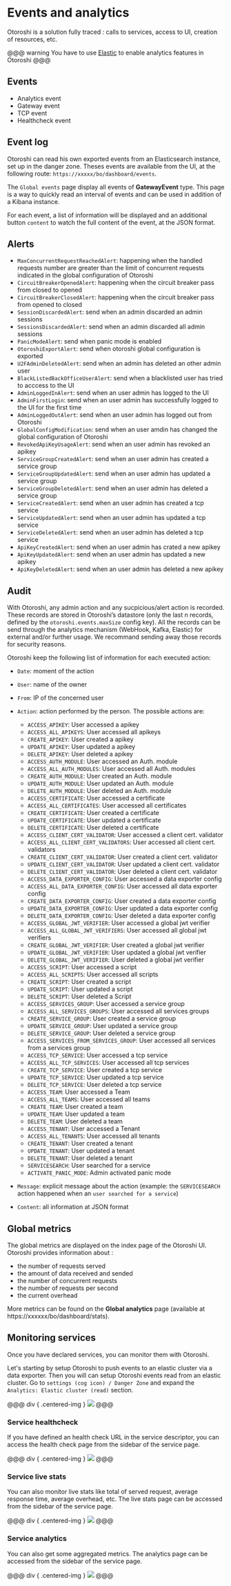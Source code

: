 # Events and analytics

Otoroshi is a solution fully traced : calls to services, access to UI, creation of resources, etc.

@@@ warning
You have to use [Elastic](https://www.elastic.co) to enable analytics features in Otoroshi
@@@

## Events

* Analytics event
* Gateway event
* TCP event
* Healthcheck event

## Event log

Otoroshi can read his own exported events from an Elasticsearch instance, set up in the danger zone. Theses events are available from the UI, at the following route: `https://xxxxx/bo/dashboard/events`.

The `Global events` page display all events of **GatewayEvent** type. This page is a way to quickly read an interval of events and can be used in addition of a Kibana instance.

For each event, a list of information will be displayed and an additional button `content` to watch the full content of the event, at the JSON format. 

## Alerts 

* `MaxConcurrentRequestReachedAlert`: happening when the handled requests number are greater than the limit of concurrent requests indicated in the global configuration of Otoroshi
* `CircuitBreakerOpenedAlert`: happening when the circuit breaker pass from closed to opened
* `CircuitBreakerClosedAlert`: happening when the circuit breaker pass from opened to closed
* `SessionDiscardedAlert`: send when an admin discarded an admin sessions
* `SessionsDiscardedAlert`: send when an admin discarded all admin sessions
* `PanicModeAlert`: send when panic mode is enabled
* `OtoroshiExportAlert`: send when otoroshi global configuration is exported
* `U2FAdminDeletedAlert`: send when an admin has deleted an other admin user
* `BlackListedBackOfficeUserAlert`: send when a blacklisted user has tried to acccess to the UI
* `AdminLoggedInAlert`: send when an user admin has logged to the UI
* `AdminFirstLogin`: send when an user admin has successfully logged to the UI for the first time
* `AdminLoggedOutAlert`: send when an user admin has logged out from Otoroshi
* `GlobalConfigModification`: send when an user amdin has changed the global configuration of Otoroshi
* `RevokedApiKeyUsageAlert`: send when an user admin has revoked an apikey
* `ServiceGroupCreatedAlert`: send when an user admin has created a service group
* `ServiceGroupUpdatedAlert`: send when an user admin has updated a service group
* `ServiceGroupDeletedAlert`: send when an user admin has deleted a service group
* `ServiceCreatedAlert`: send when an user admin has created a tcp service
* `ServiceUpdatedAlert`: send when an user admin has updated a tcp service
* `ServiceDeletedAlert`: send when an user admin has deleted a tcp service
* `ApiKeyCreatedAlert`: send when an user admin has crated a new apikey
* `ApiKeyUpdatedAlert`: send when an user admin has updated a new apikey
* `ApiKeyDeletedAlert`: send when an user admin has deleted a new apikey

## Audit

With Otoroshi, any admin action and any sucpicious/alert action is recorded. These records are stored in Otoroshi’s datastore (only the last n records, defined by the `otoroshi.events.maxSize` config key). All the records can be send through the analytics mechanism (WebHook, Kafka, Elastic) for external and/or further usage. We recommand sending away those records for security reasons.

Otoroshi keep the following list of information for each executed action:

* `Date`: moment of the action
* `User`: name of the owner
* `From`: IP of the concerned user
* `Action`: action performed by the person. The possible actions are:

    * `ACCESS_APIKEY`: User accessed a apikey
    * `ACCESS_ALL_APIKEYS`: User accessed all apikeys
    * `CREATE_APIKEY`: User created a apikey
    * `UPDATE_APIKEY`: User updated a apikey
    * `DELETE_APIKEY`: User deleted a apikey
    * `ACCESS_AUTH_MODULE`: User accessed an Auth. module
    * `ACCESS_ALL_AUTH_MODULES`: User accessed all Auth. modules
    * `CREATE_AUTH_MODULE`: User created an Auth. module
    * `UPDATE_AUTH_MODULE`: User updated an Auth. module
    * `DELETE_AUTH_MODULE`: User deleted an Auth. module
    * `ACCESS_CERTIFICATE`: User accessed a certificate
    * `ACCESS_ALL_CERTIFICATES`: User accessed all certificates
    * `CREATE_CERTIFICATE`: User created a certificate
    * `UPDATE_CERTIFICATE`: User updated a certificate
    * `DELETE_CERTIFICATE`: User deleted a certificate
    * `ACCESS_CLIENT_CERT_VALIDATOR`: User accessed a client cert. validator
    * `ACCESS_ALL_CLIENT_CERT_VALIDATORS`: User accessed all client cert. validators
    * `CREATE_CLIENT_CERT_VALIDATOR`: User created a client cert. validator
    * `UPDATE_CLIENT_CERT_VALIDATOR`: User updated a client cert. validator
    * `DELETE_CLIENT_CERT_VALIDATOR`: User deleted a client cert. validator
    * `ACCESS_DATA_EXPORTER_CONFIG`: User accessed a data exporter config
    * `ACCESS_ALL_DATA_EXPORTER_CONFIG`: User accessed all data exporter config
    * `CREATE_DATA_EXPORTER_CONFIG`: User created a data exporter config
    * `UPDATE_DATA_EXPORTER_CONFIG`: User updated a data exporter config
    * `DELETE_DATA_EXPORTER_CONFIG`: User deleted a data exporter config
    * `ACCESS_GLOBAL_JWT_VERIFIER`: User accessed a global jwt verifier
    * `ACCESS_ALL_GLOBAL_JWT_VERIFIERS`: User accessed all global jwt verifiers
    * `CREATE_GLOBAL_JWT_VERIFIER`: User created a global jwt verifier
    * `UPDATE_GLOBAL_JWT_VERIFIER`: User updated a global jwt verifier
    * `DELETE_GLOBAL_JWT_VERIFIER`: User deleted a global jwt verifier
    * `ACCESS_SCRIPT`: User accessed a script
    * `ACCESS_ALL_SCRIPTS`: User accessed all scripts
    * `CREATE_SCRIPT`: User created a script
    * `UPDATE_SCRIPT`: User updated a script
    * `DELETE_SCRIPT`: User deleted a Script
    * `ACCESS_SERVICES_GROUP`: User accessed a service group
    * `ACCESS_ALL_SERVICES_GROUPS`: User accessed all services groups
    * `CREATE_SERVICE_GROUP`: User created a service group
    * `UPDATE_SERVICE_GROUP`: User updated a service group
    * `DELETE_SERVICE_GROUP`: User deleted a service group
    * `ACCESS_SERVICES_FROM_SERVICES_GROUP`: User accessed all services from a services group
    * `ACCESS_TCP_SERVICE`: User accessed a tcp service
    * `ACCESS_ALL_TCP_SERVICES`: User accessed all tcp services
    * `CREATE_TCP_SERVICE`: User created a tcp service
    * `UPDATE_TCP_SERVICE`: User updated a tcp service
    * `DELETE_TCP_SERVICE`: User deleted a tcp service
    * `ACCESS_TEAM`: User accessed a Team
    * `ACCESS_ALL_TEAMS`: User accessed all teams
    * `CREATE_TEAM`: User created a team
    * `UPDATE_TEAM`: User updated a team
    * `DELETE_TEAM`: User deleted a team
    * `ACCESS_TENANT`: User accessed a Tenant
    * `ACCESS_ALL_TENANTS`: User accessed all tenants
    * `CREATE_TENANT`: User created a tenant
    * `UPDATE_TENANT`: User updated a tenant
    * `DELETE_TENANT`: User deleted a tenant
    * `SERVICESEARCH`: User searched for a service
    * `ACTIVATE_PANIC_MODE`: Admin activated panic mode


* `Message`: explicit message about the action (example: the `SERVICESEARCH` action happened when an `user searched for a service`)
* `Content`: all information at JSON format

## Global metrics

The global metrics are displayed on the index page of the Otoroshi UI. Otoroshi provides information about :

* the number of requests served
* the amount of data received and sended
* the number of concurrent requests
* the number of requests per second
* the current overhead

More metrics can be found on the **Global analytics** page (available at https://xxxxxx/bo/dashboard/stats).

## Monitoring services

Once you have declared services, you can monitor them with Otoroshi. 

Let's starting by setup Otoroshi to push events to an elastic cluster via a data exporter. Then you will can setup Otoroshi events read from an elastic cluster. Go to `settings (cog icon) / Danger Zone` and expand the `Analytics: Elastic cluster (read)` section.

@@@ div { .centered-img }
<img src="../imgs/push-to-elastic.png" />
@@@

### Service healthcheck

If you have defined an health check URL in the service descriptor, you can access the health check page from the sidebar of the service page.

@@@ div { .centered-img }
<img src="../imgs/service-healthcheck.png" />
@@@

### Service live stats

You can also monitor live stats like total of served request, average response time, average overhead, etc. The live stats page can be accessed from the sidebar of the service page.

@@@ div { .centered-img }
<img src="../imgs/service-live-stats.png" />
@@@

### Service analytics

You can also get some aggregated metrics. The analytics page can be accessed from the sidebar of the service page.

@@@ div { .centered-img }
<img src="../imgs/service-analytics.png" />
@@@
